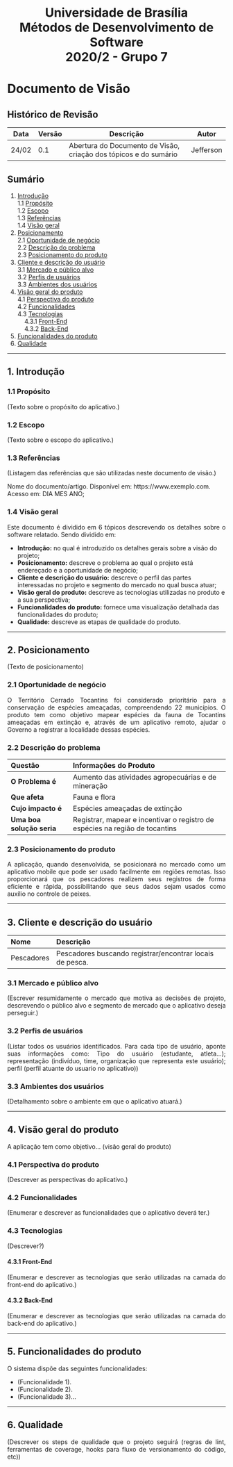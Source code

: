 <h1 align="center">
	Universidade de Brasília<br>
	Métodos de Desenvolvimento de Software<br>
	2020/2 - Grupo 7
</h1>

# Documento de Visão

## Histórico de Revisão

Data|Versão|Descrição|Autor
-|-|-|-
24/02|0.1|Abertura do Documento de Visão, criação dos tópicos e do sumário|Jefferson| <!-- Adicionar novos históricos -->

## Sumário
1. [Introdução](#1)<br>
    1.1 [Propósito](#1_1)<br>
    1.2 [Escopo](#1_2)<br>
    1.3 [Referências](#1_3)<br>
    1.4 [Visão geral](#1_4)<br>
2. [Posicionamento](#2)<br>
    2.1 [Oportunidade de negócio](#2_1)<br>
    2.2 [Descrição do problema](#2_2)<br>
    2.3 [Posicionamento do produto](#2_3)<br>
3. [Cliente e descrição do usuário](#3)<br>
    3.1 [Mercado e público alvo](#3_1)<br>
    3.2 [Perfis de usuários](#3_2)<br>
    3.3 [Ambientes dos usuários](#3_3)<br>
4. [Visão geral do produto](#4)<br>
    4.1 [Perspectiva do produto](#4_1)<br>
    4.2 [Funcionalidades](#4_2)<br>
    4.3 [Tecnologias](#4_3)<br>
	&nbsp;&nbsp;&nbsp;&nbsp;4.3.1 [Front-End](#4_3_1)<br> <!-- Só consegui dar o espaçamento assim (v0.1) -->
	&nbsp;&nbsp;&nbsp;&nbsp;4.3.2 [Back-End](#4_3_2)<br>
5. [Funcionalidades do produto](#5)<br>
6. [Qualidade](#6)

<hr>

<!-- Nos tópicos deixei a versão com o "a name" caso, seja possível, e prefiram fazer 
o sumário usando "name" ao invés do "id". Caso o sumário esteja ok, pode apagar (v0.1)-->

<!-- ## 1. <a name="1">Introdução</a> (v0.1) -->
## 1. <a div id='1'>Introdução</a>

<!-- ### 1.1 <a name ="1_1">Propósito</a> (v0.1) -->
### 1.1 <a div id='1_1'>Propósito</a>
<p align="justify">(Texto sobre o propósito do aplicativo.)</p>

<!-- ### 1.2 <a name="1_2">Escopo</a> (v0.1) -->
### 1.2 <a div id='1_2'>Escopo</a>
<p align="justify">(Texto sobre o escopo do aplicativo.)</p>

<!-- ### 1.3 <a name="1_3">Referências</a> (v0.1) -->
### 1.3 <a div id='1_3'>Referências</a>
(Listagem das referências que são utilizadas neste documento de visão.)

<p align="left">Nome do documento/artigo. Disponível em: https://www.exemplo.com. Acesso em: DIA MES ANO;</p>

<!-- ### 1.4 <a name="1_4">Visão geral</a> (v0.1) -->
### 1.4 <a div id='1_4'>Visão geral</a>

<p align="justify">Este documento é dividido em 6 tópicos descrevendo os detalhes sobre o software
relatado. Sendo dividido em:</p>

* **Introdução:** no qual é introduzido os detalhes gerais sobre a visão do projeto;
* **Posicionamento:** descreve o problema ao qual o projeto está endereçado e a oportunidade de negócio;
* **Cliente e descrição do usuário:** descreve o perfil das partes interessadas no projeto e segmento do mercado no qual busca atuar;
* **Visão geral do produto:** descreve as tecnologias utilizadas no produto e a sua perspectiva;
* **Funcionalidades do produto:** fornece uma visualização detalhada das funcionalidades do produto;
* **Qualidade:** descreve as etapas de qualidade do produto.

<hr>

<!-- ## 2. <a name="2">Posicionamento</a> (v0.1) -->
## 2. <a div id='2'>Posicionamento</a>

<p align="justify">(Texto de posicionamento)</p>

<!-- ### 2.1 <a name="2_1">Oportunidade de negócio</a> (v0.1) -->
### 2.1 <a div id='2_1'>Oportunidade de negócio</a>

<p align="justify">O Território Cerrado Tocantins foi considerado prioritário para a conservação de espécies ameaçadas, compreendendo 22 municípios. O produto tem como objetivo mapear espécies da fauna de Tocantins ameaçadas em extinção e, através de um aplicativo remoto, ajudar o Governo a registrar a localidade dessas espécies. </p>

<!-- ### 2.2 <a name="2_2">Descrição do problema</a> (v0.1) -->
### 2.2 <a div id='2_2'>Descrição do problema</a>

|**Questão**|**Informações do Produto**|
|:-|:-|
|**O Problema é**|Aumento das atividades agropecuárias e de mineração|
|**Que afeta**|Fauna e flora|
|**Cujo impacto é**|Espécies ameaçadas de extinção|
|**Uma boa solução seria**|Registrar, mapear e incentivar o registro de espécies na região de tocantins|

<!-- ### 2.3 <a name="2_3">Posicionamento do produto</a> (v0.1) -->
### 2.3 <a div id='2_3'>Posicionamento do produto</a>

<p align="justify">A aplicação, quando desenvolvida, se posicionará no mercado como um aplicativo mobile que pode ser usado facilmente em regiões remotas. Isso proporcionará que os pescadores realizem seus registros de forma eficiente e rápida, possibilitando que seus dados sejam usados como auxílio no controle de peixes.</p>

<hr>

<!-- ## 3. <a name="3">Cliente e descrição do usuário</a> (v0.1) -->
## 3. <a div id='3'>Cliente e descrição do usuário</a>

|**Nome**|**Descrição**|
|:-|:-|
| Pescadores| Pescadores buscando registrar/encontrar locais de pesca. | <!-- Adicionar novos clientes -->

<!-- ### 3.1 <a name="3_1">Mercado e público alvo</a> (v0.1) -->
### 3.1 <a div id='3_1'>Mercado e público alvo</a>
<p align="justify">(Escrever resumidamente o mercado que motiva as decisões de projeto, descrevendo o público alvo e segmento de mercado que o aplicativo deseja perseguir.)</p>

<!-- ### 3.2 <a name="3_2">Perfis de usuários</a> (v0.1) -->
### 3.2 <a div id='3_2'>Perfis de usuários</a>
<p align="justify">(Listar todos os usuários identificados. Para cada tipo de usuário, aponte suas informações como: Tipo do usuário (estudante, atleta…); representação (indivíduo, time, organização que representa este usuário); perfil (perfil atuante do usuario no aplicativo))</p>

<!-- ### 3.3 <a name="3_3">Ambientes dos usuários</a> (v0.1) -->
### 3.3 <a div id='3_3'>Ambientes dos usuários</a>
<p align="justify">(Detalhamento sobre o ambiente em que o aplicativo atuará.)</p>

<hr>

<!-- ## 4. <a name="4">Visão geral do produto</a> (v0.1) -->
## 4. <a div id='4'>Visão geral do produto</a>

<p align="justify">A aplicação tem como objetivo... (visão geral do produto)</p>

<!-- ### 4.1 <a name="4_1">Perspectiva do produto</a> (v0.1) -->
### 4.1 <a div id='4_1'>Perspectiva do produto</a>

<p align="justify">(Descrever as perspectivas do aplicativo.)</p>

<!-- ### 4.2 <a name="4_2">Funcionalidades</a> (v0.1) -->
### 4.2 <a div id='4_2'>Funcionalidades</a>
<p align="justify">(Enumerar e descrever as funcionalidades que o aplicativo deverá ter.)</p>

<!-- ### 4.3 <a name="4_3">Tecnologias</a> (v0.1) -->
### 4.3 <a div id='4_3'>Tecnologias</a>
<p align="justify">(Descrever?)</p>

<!-- #### 4.3.1 <a name="4_3_1">Front-End</a> (v0.1) -->
#### 4.3.1 <a div id='4_3_1'>Front-End</a>

<p align="justify">(Enumerar e descrever as tecnologias que serão utilizadas na camada do front-end do aplicativo.)</p>

<!-- #### 4.3.2 <a name="4_3_2">Back-End</a> (v0.1) -->
#### 4.3.2 <a div id='4_3_2'>Back-End</a>
<p align="justify">(Enumerar e descrever as tecnologias que serão utilizadas na camada do back-end do aplicativo.)</p>

<hr>

<!-- ## 5. <a name="5">Funcionalidades do produto</a> (v0.1) -->
## 5. <a div id='5'>Funcionalidades do produto</a>

O sistema dispõe das seguintes funcionalidades:<br />

* (Funcionalidade 1).
* (Funcionalidade 2).
* (Funcionalidade 3)...

<hr>

<!-- ## 6. <a name="6">Qualidade</a> (v0.1) -->
## 6. <a div id='6'>Qualidade</a>

<p align="justify">(Descrever os steps de qualidade que o projeto seguirá (regras de lint, ferramentas de coverage, hooks para fluxo de versionamento do código, etc))
</p>
